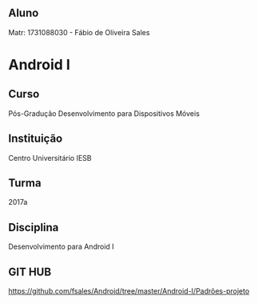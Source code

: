 
## Aluno
Matr: 1731088030 - Fábio de Oliveira Sales

# Android I

## Curso
Pós-Gradução Desenvolvimento para Dispositivos Móveis

## Instituição
Centro Universitário IESB 

## Turma
2017a

## Disciplina
Desenvolvimento para Android I

## GIT HUB
https://github.com/fsales/Android/tree/master/Android-I/Padrões-projeto